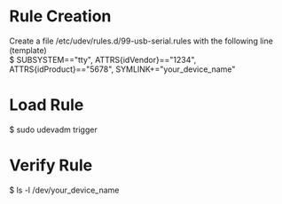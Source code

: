 # Rule Creation
Create a file /etc/udev/rules.d/99-usb-serial.rules with the following line (template)<br />
$ SUBSYSTEM=="tty", ATTRS{idVendor}=="1234", ATTRS{idProduct}=="5678", SYMLINK+="your_device_name" 

# Load Rule
$ sudo udevadm trigger

# Verify Rule
$ ls -l /dev/your_device_name
